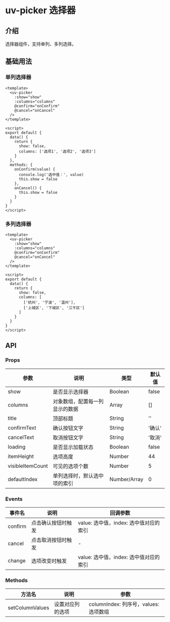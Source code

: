 # uv-picker 选择器

## 介绍

选择器组件，支持单列、多列选择。

## 基础用法

### 单列选择器

```vue
<template>
  <uv-picker
    :show="show"
    :columns="columns"
    @confirm="onConfirm"
    @cancel="onCancel"
  />
</template>

<script>
export default {
  data() {
    return {
      show: false,
      columns: ['选项1', '选项2', '选项3']
    }
  },
  methods: {
    onConfirm(value) {
      console.log('选中值：', value)
      this.show = false
    },
    onCancel() {
      this.show = false
    }
  }
}
</script>
```

### 多列选择器

```vue
<template>
  <uv-picker
    :show="show"
    :columns="columns"
    @confirm="onConfirm"
    @cancel="onCancel"
  />
</template>

<script>
export default {
  data() {
    return {
      show: false,
      columns: [
        ['杭州', '宁波', '温州'],
        ['上城区', '下城区', '江干区']
      ]
    }
  }
}
</script>
```

## API

### Props

| 参数 | 说明 | 类型 | 默认值 |
|------|------|------|--------|
| show | 是否显示选择器 | Boolean | false |
| columns | 对象数组，配置每一列显示的数据 | Array | [] |
| title | 顶部标题 | String | '' |
| confirmText | 确认按钮文字 | String | '确认' |
| cancelText | 取消按钮文字 | String | '取消' |
| loading | 是否显示加载状态 | Boolean | false |
| itemHeight | 选项高度 | Number | 44 |
| visibleItemCount | 可见的选项个数 | Number | 5 |
| defaultIndex | 单列选择时，默认选中项的索引 | Number/Array | 0 |

### Events

| 事件名 | 说明 | 回调参数 |
|--------|------|----------|
| confirm | 点击确认按钮时触发 | value: 选中值，index: 选中值对应的索引 |
| cancel | 点击取消按钮时触发 | - |
| change | 选项改变时触发 | value: 选中值，index: 选中值对应的索引 |

### Methods

| 方法名 | 说明 | 参数 |
|--------|------|------|
| setColumnValues | 设置对应列的选项 | columnIndex: 列序号，values: 选项数组 |
